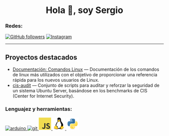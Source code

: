 <h1 align="center">Hola 👋, soy Sergio</h1>

<h3 align="left">Redes:</h3>


[![GitHub followers](https://img.shields.io/github/followers/pyramsd?label=Follow&style=social)](https://github.com/pyramsd?tab=followers)
[![Instagram](https://img.shields.io/badge/Instagram-@_sergio_ruiz_21_-E4405F?style=flat&logo=instagram&logoColor=white)](https://instagram.com/_sergio_ruiz_21_)

---

## Proyectos destacados
- [Documentación: Comandos Linux](https://github.com/pyramsd/linux-commands-docs) — Documentación de los comandos de linux más utilizados con el objetivo de proporcionar una referencia rápida para los nuevos usuarios de Linux.
- [cis-audit](https://github.com/pyramsd/cis-audit) — Conjunto de scripts para auditar y reforzar la seguridad de un sistema Ubuntu Server, basándose en los benchmarks de CIS (Center for Internet Security).

<h3 align="left">Lenguajez y herramientas:</h3>
<p align="left"> <a href="https://www.arduino.cc/" target="_blank" rel="noreferrer"> <img src="https://cdn.worldvectorlogo.com/logos/arduino-1.svg" alt="arduino" width="40" height="40"/> </a> <a href="https://git-scm.com/" target="_blank" rel="noreferrer"> <img src="https://www.vectorlogo.zone/logos/git-scm/git-scm-icon.svg" alt="git" width="40" height="40"/> </a> <a href="https://developer.mozilla.org/en-US/docs/Web/JavaScript" target="_blank" rel="noreferrer"> <img src="https://raw.githubusercontent.com/devicons/devicon/master/icons/javascript/javascript-original.svg" alt="javascript" width="40" height="40"/> </a> <a href="https://www.linux.org/" target="_blank" rel="noreferrer"> <img src="https://raw.githubusercontent.com/devicons/devicon/master/icons/linux/linux-original.svg" alt="linux" width="40" height="40"/> </a> <a href="https://www.python.org" target="_blank" rel="noreferrer"> <img src="https://raw.githubusercontent.com/devicons/devicon/master/icons/python/python-original.svg" alt="python" width="40" height="40"/> </a> </p>

